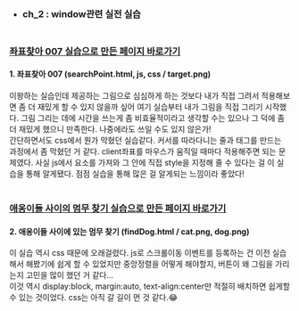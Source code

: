 - ### ch_2 : window관련 실전 실습<br><br>
### [좌표찾아 007 실습으로 만든 페이지 바로가기](https://kimdayoung02.github.io/TIL/DreamCoding/browser101/ch_2/searchPoint)
#### 1. 좌표찾아 007 (searchPoint.html, js, css / target.png)<br>

이왕하는 실습인데 제공하는 그림으로 심심하게 하는 것보다 내가 직접 그려서 적용해보면 좀 더 재밌게 할 수 있지 않을까 싶어 여기 실습부터 내가 그림을 직접 그리기 시작했다. 그림 그리는 데에 시간을 쓰는게 좀 비효율적이라고 생각할 수는 있으나 그 덕에 좀 더 재밌게 했으니 만족한다. 나중에라도 쓰일 수도 있지 않은가!<br>
간단하면서도 css에서 뭔가 막혔던 실습같다. 커서를 따라다니는 줄과 태그를 만드는 과정에서 좀 막혔던 거 같다. client좌표를 마우스가 움직일 때마다 적용해주면 되는 문제였다. 사실 js에서 요소를 가져와 그 안에 직접 style을 지정해 줄 수 있다는 걸 이 실습을 통해 알게됐다. 점점 실습을 통해 많은 걸 알게되는 느낌이라 좋았다!
<br><br>

### [애옹이들 사이의 멈무 찾기 실습으로 만든 페이지 바로가기](https://kimdayoung02.github.io/TIL/DreamCoding/browser101/ch_2/findDog)
#### 2. 애옹이들 사이에 있는 멈무 찾기 (findDog.html / cat.png, dog.png)<br>
이 실습 역시 css 때문에 오래걸렸다. js로 스크롤이동 이벤트를 등록하는 건 이전 실습해서 해봤기에 쉽게 할 수 있었지만 중앙정렬을 어떻게 해야할지, 버튼이 왜 그림을 가리는지 고민을 많이 했던 거 같다...<br>
이것 역시 display:block, margin:auto, text-align:center만 적절히 배치하면 쉽게할 수 있는 것이었다. css는 아직 갈 길이 먼 것 같다.😂
<br><br><br>
